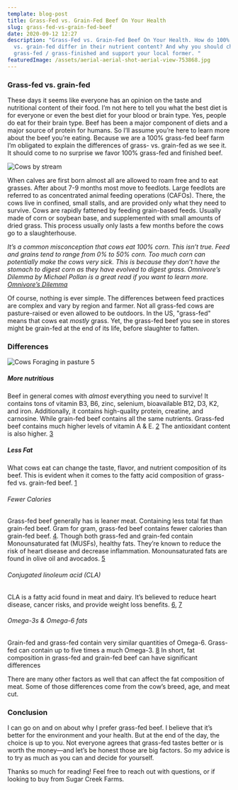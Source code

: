 ```yaml
---
template: blog-post
title: Grass-Fed vs. Grain-Fed Beef On Your Health
slug: grass-fed-vs-grain-fed-beef
date: 2020-09-12 12:27
description: "Grass-Fed vs. Grain-Fed Beef On Your Health. How do 100% grass-fed
  vs. grain-fed differ in their nutrient content? And why you should chose
  grass-fed / grass-finished and support your local former. "
featuredImage: /assets/aerial-aerial-shot-aerial-view-753868.jpg
---
```

### Grass-fed vs. grain-fed

These days it seems like everyone has an opinion on the taste and nutritional content of their food. I’m not here to tell you what the best diet is for everyone or even the best diet for your blood or brain type. Yes, people do eat for their brain type. Beef has been a major component of diets and a major source of protein for humans. So I’ll assume you’re here to learn more about the beef you’re eating. Because we are a 100% grass-fed beef farm I’m obligated to explain the differences of grass- vs. grain-fed as we see it. It should come to no surprise we favor 100% grass-fed and finished beef.

![Cows by stream](/assets/agriculture-animal-black-and-white-cows-325257.jpg "Cows by stream")

When calves are first born almost all are allowed to roam free and to eat grasses. After about 7-9 months most move to feedlots. Large feedlots are referred to as concentrated animal feeding operations (CAFOs). There, the cows live in confined, small stalls, and are provided only what they need to survive. Cows are rapidly fattened by feeding grain-based feeds. Usually made of corn or soybean base, and supplemented with small amounts of dried grass. This process usually only lasts a few months before the cows go to a slaughterhouse.

*It’s a common misconception that cows eat 100% corn. This isn’t true. Feed and grains tend to range from 0% to 50% corn. Too much corn can potentially make the cows very sick. This is because they don’t have the stomach to digest corn as they have evolved to digest grass. Omnivore’s Dilemma by Michael Pollan is a great read if you want to learn more. [Omnivore’s Dilemma](https://www.amazon.com/dp/B002TQKS14/ref=dp-kindle-redirect?_encoding=UTF8&btkr=1)*

Of course, nothing is ever simple. The differences between feed practices are complex and vary by region and farmer. Not all grass-fed cows are pasture-raised or even allowed to be outdoors. In the US, "grass-fed" means that cows eat *mostly* grass. Yet, the grass-fed beef you see in stores might be grain-fed at the end of its life, before slaughter to fatten. 

### Differences

![Cows Foraging in pasture 5](/assets/pasture900img_9602.jpg "Cows Foraging in pasture 5")

##### More nutritious

Beef in general comes with *almost* everything you need to survive! It contains tons of vitamin B3, B6, zinc, selenium, bioavailable B12, D3, K2, and iron. Additionally, it contains high-quality protein, creatine, and carnosine. While grain-fed beef contains all the same nutrients. Grass-fed beef contains much higher levels of vitamin A & E. [2](https://pubmed.ncbi.nlm.nih.gov/22063662/)
The antioxidant content is also higher. [3](https://pubmed.ncbi.nlm.nih.gov/22061512/)

##### Less Fat

What cows eat can change the taste, flavor, and nutrient composition of its beef. This is evident when it comes to the fatty acid composition of grass-fed vs. grain-fed beef. [1](https://fdc.nal.usda.gov/fdc-app.html#/food-details/172161/nutrients)

###### Fewer Calories

Grass-fed beef generally has is leaner meat. Containing less total fat than grain-fed beef. Gram for gram, grass-fed beef contains fewer calories than grain-fed beef. [4](https://pubmed.ncbi.nlm.nih.gov/24018274/). Though both grass-fed and grain-fed contain Monounsaturated fat (MUSFs), healthy fats. They’re known to reduce the risk of heart disease and decrease inflammation. Monounsaturated fats are found in olive oil and avocados. [5](https://www.healthline.com/nutrition/monounsaturated-fats)

###### Conjugated linoleum acid (CLA)

CLA is a fatty acid found in meat and dairy. It’s believed to reduce heart disease, cancer risks, and provide weight loss benefits. [6](https://pubmed.ncbi.nlm.nih.gov/10428978/), [7](https://www.sciencedirect.com/science/article/abs/pii/S0002822304004316)

###### Omega-3s & Omega-6 fats

Grain-fed and grass-fed contain very similar quantities of Omega-6. Grass-fed can contain up to five times a much Omega-3. [8](https://pubmed.ncbi.nlm.nih.gov/20807460/) In short, fat composition in grass-fed and grain-fed beef can have significant differences

There are many other factors as well that can affect the fat composition of meat. Some of those differences come from the cow’s breed, age, and meat cut.

### Conclusion

I can go on and on about why I prefer grass-fed beef. I believe that it’s better for the environment and your health. But at the end of the day, the choice is up to you. Not everyone agrees that grass-fed tastes better or is worth the money—and let’s be honest those are big factors. So my advice is to try as much as you can and decide for yourself.

Thanks so much for reading! Feel free to reach out with questions, or if looking to buy from Sugar Creek Farms.